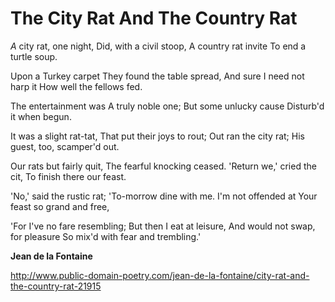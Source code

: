  # The City Rat And The Country Rat

_A_ city rat, one night,
Did, with a civil stoop,
A country rat invite
To end a turtle soup.

Upon a Turkey carpet
They found the table spread,
And sure I need not harp it
How well the fellows fed.

The entertainment was
A truly noble one;
But some unlucky cause
Disturb'd it when begun.

It was a slight rat-tat,
That put their joys to rout;
Out ran the city rat;
His guest, too, scamper'd out.

Our rats but fairly quit,
The fearful knocking ceased.
'Return we,' cried the cit,
To finish there our feast.

'No,' said the rustic rat;
'To-morrow dine with me.
I'm not offended at
Your feast so grand and free, 

'For I've no fare resembling;
But then I eat at leisure,
And would not swap, for pleasure
So mix'd with fear and trembling.'
     
**Jean de la Fontaine**
    
http://www.public-domain-poetry.com/jean-de-la-fontaine/city-rat-and-the-country-rat-21915
